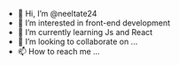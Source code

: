 - 👋 Hi, I’m @neeltate24
- 👀 I’m interested in front-end development
- 🌱 I’m currently learning Js and React
- 💞️ I’m looking to collaborate on ...
- 📫 How to reach me ...

<!---
neeltate24/neeltate24 is a ✨ special ✨ repository because its `README.md` (this file) appears on your GitHub profile.
You can click the Preview link to take a look at your changes.
--->
